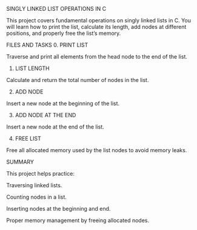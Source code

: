 SINGLY LINKED LIST OPERATIONS IN C

This project covers fundamental operations on singly linked lists in C.
You will learn how to print the list, calculate its length, add nodes at different positions, and properly free the list’s memory.

FILES AND TASKS
0. PRINT LIST

Traverse and print all elements from the head node to the end of the list.

1. LIST LENGTH

Calculate and return the total number of nodes in the list.

2. ADD NODE

Insert a new node at the beginning of the list.

3. ADD NODE AT THE END

Insert a new node at the end of the list.

4. FREE LIST

Free all allocated memory used by the list nodes to avoid memory leaks.

SUMMARY

This project helps practice:

Traversing linked lists.

Counting nodes in a list.

Inserting nodes at the beginning and end.

Proper memory management by freeing allocated nodes.
